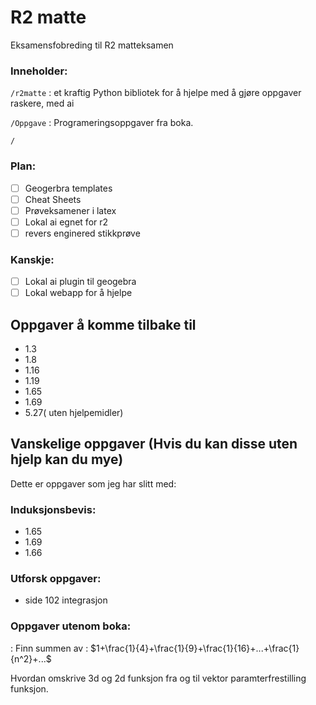 # R2 matte

Eksamensfobreding til R2 matteksamen

### Inneholder:

`/r2matte` : et kraftig Python bibliotek for å hjelpe med å gjøre oppgaver raskere, med ai

`/Oppgave` : Programeringsoppgaver fra boka.

`/`

### Plan:

- [ ] Geogerbra templates
- [ ] Cheat Sheets
- [ ] Prøveksamener i latex
- [ ] Lokal ai egnet for r2
- [ ] revers enginered stikkprøve

### Kanskje:

- [ ] Lokal ai plugin til geogebra
- [ ] Lokal webapp for å hjelpe

## Oppgaver å komme tilbake til

- 1.3
- 1.8
- 1.16
- 1.19
- 1.65
- 1.69
- 5.27( uten hjelpemidler)

## Vanskelige oppgaver (Hvis du kan disse uten hjelp kan du mye)

Dette er oppgaver som jeg har slitt med:

### Induksjonsbevis:

- 1.65
- 1.69
- 1.66

### Utforsk oppgaver:

- side 102 integrasjon

### Oppgaver utenom boka:

: Finn summen av : $1+\frac{1}{4}+\frac{1}{9}+\frac{1}{16}+...+\frac{1}{n^2}+...$

Hvordan omskrive 3d og 2d funksjon fra og til vektor paramterfrestilling funksjon.